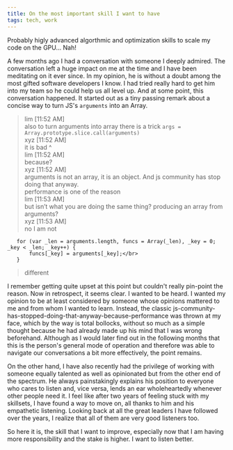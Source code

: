```yaml
---
title: On the most important skill I want to have
tags: tech, work
---
```


Probably higly advanced algorthmic and optimization skills to scale my code on the GPU... Nah!

A few months ago I had a conversation with someone I deeply admired. The conversation left a huge impact on me at the time
and I have been meditating on it ever since. In my opinion, he is without a doubt among the most gifted software developers I know.
I had tried really hard to get him into my team so he could help us all level up. And at some point, this conversation happened.
It started out as a tiny passing remark about a concise way to turn JS's `arguments` into an Array.

> lim [11:52 AM] </br>
>   also to turn arguments into array there is a trick `args = Array.prototype.slice.call(arguments)`</br>
> xyz [11:52 AM] </br>
>   it is bad ^ </br>
> lim [11:52 AM]</br>
>   because?</br>
> xyz [11:52 AM]</br>
>   arguments is not an array, it is an object. And js community has stop doing that anyway.</br>
>   performance is one of the reason</br>
> lim [11:53 AM]</br>
>   but isn’t what you are doing the same thing? producing an array from arguments?</br>
> xyz [11:53 AM]</br>
>   no I am not</br>

```
   for (var _len = arguments.length, funcs = Array(_len), _key = 0; _key < _len; _key++) {
       funcs[_key] = arguments[_key];</br>
   }
```

>   different</br>

I remember getting quite upset at this point but couldn't really pin-point the reason. Now in retrospect, it seems clear.
I wanted to be heard. I wanted my opinion to be at least considered by someone whose opinions mattered to me and from whom
I wanted to learn. Instead, the classic js-community-has-stopped-doing-that-anyway-because-performance was thrown at my
face, which by the way is total bollocks, without so much as a simple thought
because he had already made up his mind that I was wrong beforehand. Although as I would later find out in the following months
that this is the person's general mode of operation and therefore was able to navigate our conversations a bit more effectively,
the point remains.

On the other hand, I have also recently had the privilege of working with someone equally talented as well as opinionated
but from the other end of the spectrum. He always painstakingly explains his position to everyone who cares to listen and, vice versa,
lends an ear wholeheartedly whenever other people need it. I feel like after two years of feeling stuck with my skillsets, I have found
a way to move on, all thanks to him and his empathetic listening. Looking back at all the great leaders I have followed over the years,
I realize that all of them are very good listeners too.

So here it is, the skill that I want to improve, especially now that I am having more responsibility and the stake is higher.
I want to listen better.
